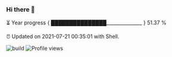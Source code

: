 ### Hi there 👋

⏳ Year progress { ███████████████_______________ } 51.37 %

⏰ Updated on 2021-07-21 00:35:01 with Shell.

![build](https://github.com/shenxianpeng/shenxianpeng/workflows/build/badge.svg) ![Profile views](https://gpvc.arturio.dev/shenxianpeng)
